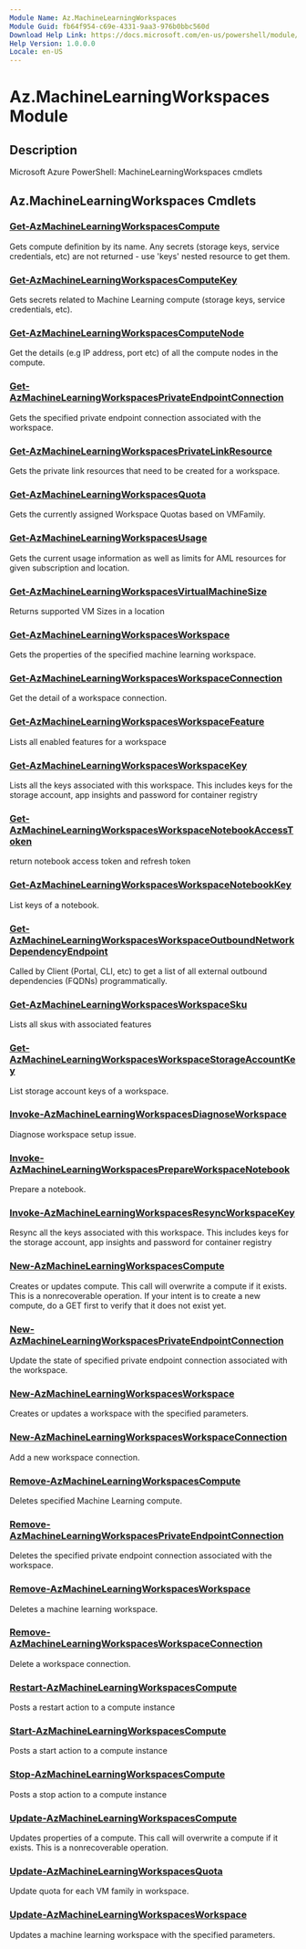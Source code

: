 ```yaml
---
Module Name: Az.MachineLearningWorkspaces
Module Guid: fb64f954-c69e-4331-9aa3-976b0bbc560d
Download Help Link: https://docs.microsoft.com/en-us/powershell/module/az.machinelearningworkspaces
Help Version: 1.0.0.0
Locale: en-US
---
```


# Az.MachineLearningWorkspaces Module
## Description
Microsoft Azure PowerShell: MachineLearningWorkspaces cmdlets

## Az.MachineLearningWorkspaces Cmdlets
### [Get-AzMachineLearningWorkspacesCompute](Get-AzMachineLearningWorkspacesCompute.md)
Gets compute definition by its name.
Any secrets (storage keys, service credentials, etc) are not returned - use 'keys' nested resource to get them.

### [Get-AzMachineLearningWorkspacesComputeKey](Get-AzMachineLearningWorkspacesComputeKey.md)
Gets secrets related to Machine Learning compute (storage keys, service credentials, etc).

### [Get-AzMachineLearningWorkspacesComputeNode](Get-AzMachineLearningWorkspacesComputeNode.md)
Get the details (e.g IP address, port etc) of all the compute nodes in the compute.

### [Get-AzMachineLearningWorkspacesPrivateEndpointConnection](Get-AzMachineLearningWorkspacesPrivateEndpointConnection.md)
Gets the specified private endpoint connection associated with the workspace.

### [Get-AzMachineLearningWorkspacesPrivateLinkResource](Get-AzMachineLearningWorkspacesPrivateLinkResource.md)
Gets the private link resources that need to be created for a workspace.

### [Get-AzMachineLearningWorkspacesQuota](Get-AzMachineLearningWorkspacesQuota.md)
Gets the currently assigned Workspace Quotas based on VMFamily.

### [Get-AzMachineLearningWorkspacesUsage](Get-AzMachineLearningWorkspacesUsage.md)
Gets the current usage information as well as limits for AML resources for given subscription and location.

### [Get-AzMachineLearningWorkspacesVirtualMachineSize](Get-AzMachineLearningWorkspacesVirtualMachineSize.md)
Returns supported VM Sizes in a location

### [Get-AzMachineLearningWorkspacesWorkspace](Get-AzMachineLearningWorkspacesWorkspace.md)
Gets the properties of the specified machine learning workspace.

### [Get-AzMachineLearningWorkspacesWorkspaceConnection](Get-AzMachineLearningWorkspacesWorkspaceConnection.md)
Get the detail of a workspace connection.

### [Get-AzMachineLearningWorkspacesWorkspaceFeature](Get-AzMachineLearningWorkspacesWorkspaceFeature.md)
Lists all enabled features for a workspace

### [Get-AzMachineLearningWorkspacesWorkspaceKey](Get-AzMachineLearningWorkspacesWorkspaceKey.md)
Lists all the keys associated with this workspace.
This includes keys for the storage account, app insights and password for container registry

### [Get-AzMachineLearningWorkspacesWorkspaceNotebookAccessToken](Get-AzMachineLearningWorkspacesWorkspaceNotebookAccessToken.md)
return notebook access token and refresh token

### [Get-AzMachineLearningWorkspacesWorkspaceNotebookKey](Get-AzMachineLearningWorkspacesWorkspaceNotebookKey.md)
List keys of a notebook.

### [Get-AzMachineLearningWorkspacesWorkspaceOutboundNetworkDependencyEndpoint](Get-AzMachineLearningWorkspacesWorkspaceOutboundNetworkDependencyEndpoint.md)
Called by Client (Portal, CLI, etc) to get a list of all external outbound dependencies (FQDNs) programmatically.

### [Get-AzMachineLearningWorkspacesWorkspaceSku](Get-AzMachineLearningWorkspacesWorkspaceSku.md)
Lists all skus with associated features

### [Get-AzMachineLearningWorkspacesWorkspaceStorageAccountKey](Get-AzMachineLearningWorkspacesWorkspaceStorageAccountKey.md)
List storage account keys of a workspace.

### [Invoke-AzMachineLearningWorkspacesDiagnoseWorkspace](Invoke-AzMachineLearningWorkspacesDiagnoseWorkspace.md)
Diagnose workspace setup issue.

### [Invoke-AzMachineLearningWorkspacesPrepareWorkspaceNotebook](Invoke-AzMachineLearningWorkspacesPrepareWorkspaceNotebook.md)
Prepare a notebook.

### [Invoke-AzMachineLearningWorkspacesResyncWorkspaceKey](Invoke-AzMachineLearningWorkspacesResyncWorkspaceKey.md)
Resync all the keys associated with this workspace.
This includes keys for the storage account, app insights and password for container registry

### [New-AzMachineLearningWorkspacesCompute](New-AzMachineLearningWorkspacesCompute.md)
Creates or updates compute.
This call will overwrite a compute if it exists.
This is a nonrecoverable operation.
If your intent is to create a new compute, do a GET first to verify that it does not exist yet.

### [New-AzMachineLearningWorkspacesPrivateEndpointConnection](New-AzMachineLearningWorkspacesPrivateEndpointConnection.md)
Update the state of specified private endpoint connection associated with the workspace.

### [New-AzMachineLearningWorkspacesWorkspace](New-AzMachineLearningWorkspacesWorkspace.md)
Creates or updates a workspace with the specified parameters.

### [New-AzMachineLearningWorkspacesWorkspaceConnection](New-AzMachineLearningWorkspacesWorkspaceConnection.md)
Add a new workspace connection.

### [Remove-AzMachineLearningWorkspacesCompute](Remove-AzMachineLearningWorkspacesCompute.md)
Deletes specified Machine Learning compute.

### [Remove-AzMachineLearningWorkspacesPrivateEndpointConnection](Remove-AzMachineLearningWorkspacesPrivateEndpointConnection.md)
Deletes the specified private endpoint connection associated with the workspace.

### [Remove-AzMachineLearningWorkspacesWorkspace](Remove-AzMachineLearningWorkspacesWorkspace.md)
Deletes a machine learning workspace.

### [Remove-AzMachineLearningWorkspacesWorkspaceConnection](Remove-AzMachineLearningWorkspacesWorkspaceConnection.md)
Delete a workspace connection.

### [Restart-AzMachineLearningWorkspacesCompute](Restart-AzMachineLearningWorkspacesCompute.md)
Posts a restart action to a compute instance

### [Start-AzMachineLearningWorkspacesCompute](Start-AzMachineLearningWorkspacesCompute.md)
Posts a start action to a compute instance

### [Stop-AzMachineLearningWorkspacesCompute](Stop-AzMachineLearningWorkspacesCompute.md)
Posts a stop action to a compute instance

### [Update-AzMachineLearningWorkspacesCompute](Update-AzMachineLearningWorkspacesCompute.md)
Updates properties of a compute.
This call will overwrite a compute if it exists.
This is a nonrecoverable operation.

### [Update-AzMachineLearningWorkspacesQuota](Update-AzMachineLearningWorkspacesQuota.md)
Update quota for each VM family in workspace.

### [Update-AzMachineLearningWorkspacesWorkspace](Update-AzMachineLearningWorkspacesWorkspace.md)
Updates a machine learning workspace with the specified parameters.


